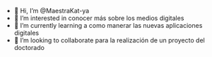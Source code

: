 - 👋 Hi, I’m @MaestraKat-ya
- 👀 I’m interested in conocer más sobre los medios digitales
- 🌱 I’m currently learning a como manerar las nuevas aplicaciones digitales 
- 💞️ I’m looking to collaborate para la realización de un proyecto del doctorado 


<!---
MaestraKat-ya/MaestraKat-ya is a ✨ special ✨ repository because its `README.md` (this file) appears on your GitHub profile.
You can click the Preview link to take a look at your changes.
--->
